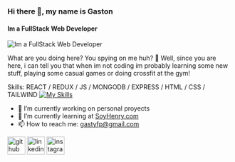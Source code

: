 ### Hi there 👋, my name is Gaston
#### Im a FullStack Web Developer
![Im a FullStack Web Developer](https://arturssmirnovs.github.io/github-profile-readme-generator/images/banner.png)

What are you doing here? You spying on me huh?  🧐
Well, since you are here, i can tell you that when im not coding im probably learning some new stuff, playing some casual games or doing crossfit at the gym!

Skills:   REACT / REDUX / JS / MONGODB / EXPRESS / HTML / CSS / TAILWIND
[![My Skills](https://skillicons.dev/icons?i=js,html,css,react,redux)](https://skillicons.dev)

- 🔭 I’m currently working on personal proyects 
- 🌱 I’m currently learning at [SoyHenry.com](https://www.soyhenry.com/) 
- 📫 How to reach me: gastyfp@gmail.com 


[<img src='https://cdn.jsdelivr.net/npm/simple-icons@3.0.1/icons/github.svg' alt='github' height='40'>](https://github.com/GastyFp)  [<img src='https://cdn.jsdelivr.net/npm/simple-icons@3.0.1/icons/linkedin.svg' alt='linkedin' height='40'>](https://www.linkedin.com/in/https://www.linkedin.com/in/gaston-fernandez-prataviera-93a4b21a2//)  [<img src='https://cdn.jsdelivr.net/npm/simple-icons@3.0.1/icons/instagram.svg' alt='instagram' height='40'>](https://www.instagram.com/https://www.instagram.com/gastyfp//)  
